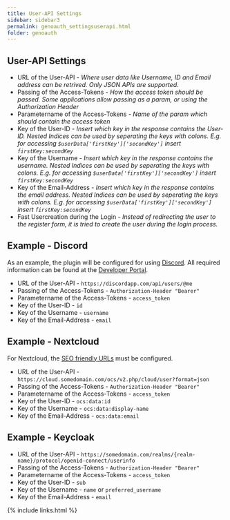 ```yaml
---
title: User-API Settings
sidebar: sidebar3
permalink: genoauth_settingsuserapi.html
folder: genoauth
---
```


## User-API Settings

* URL of the User-API - *Where user data like Username, ID and Email address can be retrived. Only JSON APIs are supported.*
* Passing of the Access-Tokens - *How the access token should be passed. Some applications allow passing as a param, or using the Authorization Header*
* Parametername of the Access-Tokens - *Name of the param which should contain the access token*
* Key of the User-ID - *Insert which key in the response contains the User-ID. Nested Indices can be used by seperating the keys with colons. E.g. for accessing `$userData['firstKey']['secondKey']` insert `firstKey:secondKey`*
* Key of the Username - *Insert which key in the response contains the username. Nested Indices can be used by seperating the keys with colons. E.g. for accessing `$userData['firstKey']['secondKey']` insert `firstKey:secondKey`*
* Key of the Email-Address - *Insert which key in the response contains the email address. Nested Indices can be used by seperating the keys with colons. E.g. for accessing `$userData['firstKey']['secondKey']` insert `firstKey:secondKey`*
* Fast Usercreation during the Login - *Instead of redirecting the user to the register form, it is tried to create the user during the login process.*


## Example - Discord
As an example, the plugin will be configured for using [Discord](https://discordapp.com). All required information can be found at the [Developer Portal](https://discordapp.com/developers/docs/resources/user#get-current-user).

* URL of the User-API - `https://discordapp.com/api/users/@me`
* Passing of the Access-Tokens - `Authorization-Header "Bearer"`
* Parametername of the Access-Tokens - `access_token`
* Key of the User-ID - `id`
* Key of the Username - `username`
* Key of the Email-Address - `email`

## Example - Nextcloud
For Nextcloud, the [SEO friendly URLs](https://www.woltlab.com/article/25-setting-up-user-friendly-urls/) must be configured.

* URL of the User-API - `https://cloud.somedomain.com/ocs/v2.php/cloud/user?format=json`
* Passing of the Access-Tokens - `Authorization-Header "Bearer"`
* Parametername of the Access-Tokens - `access_token`
* Key of the User-ID - `ocs:data:id`
* Key of the Username - `ocs:data:display-name`
* Key of the Email-Address - `ocs:data:email`

## Example - Keycloak
* URL of the User-API - `https://somedomain.com/realms/{realm-name}/protocol/openid-connect/userinfo`
* Passing of the Access-Tokens - `Authorization-Header "Bearer"`
* Parametername of the Access-Tokens - `access_token`
* Key of the User-ID - `sub`
* Key of the Username - `name` or `preferred_username`
* Key of the Email-Address - `email`

{% include links.html %}
